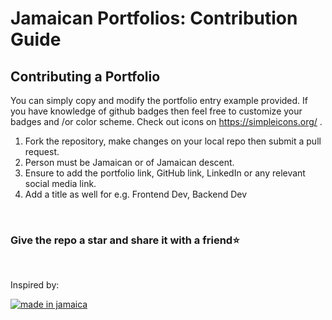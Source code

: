 # Jamaican Portfolios: Contribution Guide

## Contributing a Portfolio

You can simply copy and modify the portfolio entry example provided. If you have knowledge of github badges then feel free to customize your badges and /or color scheme. Check out icons on https://simpleicons.org/ .

1. Fork the repository, make changes on your local repo then submit a pull request.
1. Person must be Jamaican or of Jamaican descent.
1. Ensure to add the portfolio link, GitHub link, LinkedIn or any relevant social media link.
1. Add a title as well for e.g. Frontend Dev, Backend Dev

<br/>
<h3>Give the repo a star and share it with a friend⭐</h3>
<br/>

<p>Inspired by:</p>

[![made in jamaica](https://img.shields.io/badge/MADE%20IN-JAMAICA-green?style=for-the-badge)](https://github.com/jordanliu/made-in-jamaica/)

